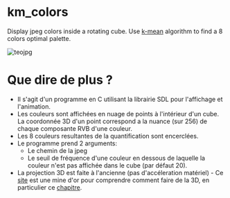 # km_colors
Display jpeg colors inside a rotating cube.
Use [k-mean](https://github.com/ogus/kmeans-quantizer) algorithm to find a 8 colors optimal palette.

![teojpg](/samples/sample.gif)

# Que dire de plus ?
- Il s'agit d'un programme en C utilisant la librairie SDL pour l'affichage et l'animation.
- Les couleurs sont affichées en nuage de points à l'intérieur d'un cube. La coordonnée 3D d'un point correspond a la nuance (sur 256) de chaque composante RVB d'une couleur.
- Les 8 couleurs resultantes de la quantification sont encerclées.
- Le programme prend 2 arguments:
  - Le chemin de la jpeg
  - Le seuil de fréquence d'une couleur en dessous de laquelle la couleur n'est pas affichée dans le cube (par défaut 20).
- La projection 3D est faite à l'ancienne (pas d'accéleration matériel) - Ce [site](https://www.scratchapixel.com/index.php) est une mine d'or pour comprendre comment faire de la 3D, en particulier ce [chapitre](https://www.scratchapixel.com/lessons/3d-basic-rendering/computing-pixel-coordinates-of-3d-point/mathematics-computing-2d-coordinates-of-3d-points).
